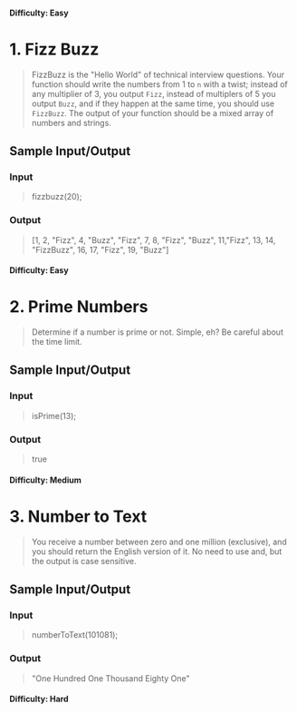 #### Difficulty: Easy
# 1. Fizz Buzz

> FizzBuzz is the "Hello World" of technical interview questions. Your function should write the numbers from 1 to `n` with a twist; instead of any multiplier of 3, you output `Fizz`, instead of multiplers of 5 you output `Buzz`, and if they happen at the same time, you should use `FizzBuzz`. The output of your function should be a mixed array of numbers and strings.

## Sample Input/Output

### Input

> fizzbuzz(20);

### Output

> [1, 2, "Fizz", 4, "Buzz", "Fizz", 7, 8, "Fizz", "Buzz", 11,"Fizz", 13, 14, "FizzBuzz", 16, 17, "Fizz", 19, "Buzz"]

#### Difficulty: Easy
# 2. Prime Numbers

> Determine if a number is prime or not. Simple, eh? Be careful about the time limit.

## Sample Input/Output

### Input

> isPrime(13);

### Output

> true

#### Difficulty: Medium
# 3. Number to Text

> You receive a number between zero and one million (exclusive), and you should return the English version of it. No need to use and, but the output is case sensitive.

## Sample Input/Output

### Input

> numberToText(101081);

### Output

> "One Hundred One Thousand Eighty One"

#### Difficulty: Hard
